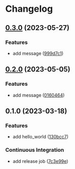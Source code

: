 # Changelog

## [0.3.0](https://github.com/MunifTanjim/dummy.lua/compare/0.2.0...0.3.0) (2023-05-27)


### Features

* add message ([999d7c1](https://github.com/MunifTanjim/dummy.lua/commit/999d7c17349ccdc245e057681c44e255aef84d2c))

## [0.2.0](https://github.com/MunifTanjim/dummy.lua/compare/0.1.0...0.2.0) (2023-05-05)


### Features

* add message ([0160464](https://github.com/MunifTanjim/dummy.lua/commit/016046457753bbe564de75693d0fbf78acd84547))

## 0.1.0 (2023-03-18)


### Features

* add hello_world ([130bcc7](https://github.com/MunifTanjim/dummy.lua/commit/130bcc7d2c3af1871aacabd2ddcc87566517c1ab))


### Continuous Integration

* add release job ([7c3e99e](https://github.com/MunifTanjim/dummy.lua/commit/7c3e99ec3e73924248164435d11905f8608661f8))
